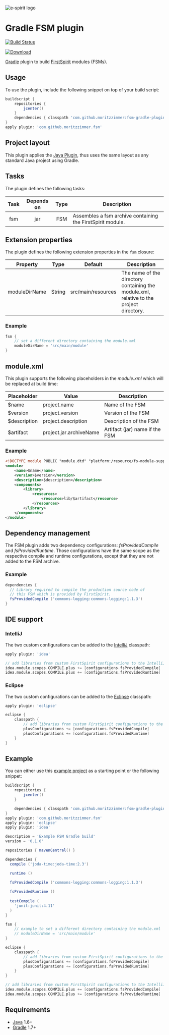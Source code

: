 ![e-spirit logo](https://fbcdn-profile-a.akamaihd.net/hprofile-ak-ash3/s160x160/581307_346033565453595_1547840127_a.jpg)

# Gradle FSM plugin

[![Build Status](https://travis-ci.org/moritzzimmer/gradle-fsm.svg?branch=master)](https://travis-ci.org/moritzzimmer/gradle-fsm) 

[ ![Download](https://api.bintray.com/packages/kachelzaehler/gradle-plugins/com.github.moritzzimmer.fsm/images/download.png) ](https://bintray.com/kachelzaehler/gradle-plugins/com.github.moritzzimmer.fsm/_latestVersion)

[Gradle](http://www.gradle.org/) plugin to build [FirstSpirit](http://www.e-spirit.com/en/product/advantage/advantages.html) modules (FSMs).

## Usage

To use the plugin, include the following snippet on top of your build script:

```groovy
buildscript {
    repositories {
        jcenter()
    }
    dependencies { classpath 'com.github.moritzzimmer:fsm-gradle-plugin:0.3.1' }
}
apply plugin: 'com.github.moritzzimmer.fsm'
```

## Project layout

This plugin applies the [Java Plugin](http://www.gradle.org/docs/current/userguide/java_plugin.html), thus uses the same layout as any standard Java project using Gradle.

## Tasks

The plugin defines the following tasks:

Task | Depends on | Type | Description
:---:|:----------:|:----:| -----------
fsm  | jar        | FSM  | Assembles a fsm archive containing the FirstSpirit module.

## Extension properties

The plugin defines the following extension properties in the `fsm` closure:

Property | Type | Default | Description
:-------:|:----:|:-------:| -----------
moduleDirName  | String        | src/main/resources  |  The name of the directory containing the module.xml, relative to the project directory.

### Example

```groovy
fsm {
    // set a different directory containing the module.xml
    moduleDirName = 'src/main/module'
}
```

## module.xml

This plugin supports the following placeholders in the _module.xml_ which will be replaced at build time:

Placeholder | Value | Description
-------|-------|------------
$name | project.name | Name of the FSM
$version | project.version | Version of the FSM
$description | project.description | Description of the FSM
$artifact | project.jar.archiveName | Artifact (jar) name if the FSM 

### Example

```xml
<!DOCTYPE module PUBLIC "module.dtd" "platform:/resource/fs-module-support/src/main/resources/dtds/module.dtd">
<module>
    <name>$name</name>
    <version>$version</version>
    <description>$description</description>
    <components>
        <library>
            <resources>
                <resource>lib/$artifact</resource>
            </resources>
        </library>
    </components>
</module>
```

## Dependency management

The FSM plugin adds two dependency configurations: _fsProvidedCompile_ and _fsProvidedRuntime_. Those configurations have the same scope as the respective compile and runtime configurations, except that they are not added to the FSM archive.

### Example

```groovy
dependencies {
  // Library required to compile the production source code of 
  // this FSM which is provided by FirstSpirit. 
  fsProvidedCompile ('commons-logging:commons-logging:1.1.3')
}
```

## IDE support

### IntelliJ

The two custom configurations can be added to the [IntelliJ](http://www.jetbrains.com/idea/webhelp/gradle-2.html) classpath:

```groovy
apply plugin: 'idea'

// add libraries from custom FirstSpirit configurations to the IntelliJ classpath (Gradle 2.0 syntax)
idea.module.scopes.COMPILE.plus += [configurations.fsProvidedCompile]
idea.module.scopes.COMPILE.plus += [configurations.fsProvidedRuntime]
```

### Eclipse

The two custom configurations can be added to the [Eclipse](http://docs.spring.io/sts/docs/2.9.0.old/reference/html/gradle/gradle-sts-tutorial.html) classpath:

```groovy
apply plugin: 'eclipse'

eclipse {
    classpath {
        // add libraries from custom FirstSpirit configurations to the eclipse classpath (Gradle 2.0 syntax)
        plusConfigurations += [configurations.fsProvidedCompile]
        plusConfigurations += [configurations.fsProvidedRuntime]
    }
}
```

## Example

You can either use this [example project](https://github.com/moritzzimmer/gradle-fsm-example) as a starting point or the following snippet:

```groovy
buildscript {
    repositories {
        jcenter()
    }

    dependencies { classpath 'com.github.moritzzimmer:fsm-gradle-plugin:0.3.1' }
}
apply plugin: 'com.github.moritzzimmer.fsm'
apply plugin: 'eclipse'
apply plugin: 'idea'

description = 'Example FSM Gradle build'
version = '0.1.0'

repositories { mavenCentral() }

dependencies {
  compile ('joda-time:joda-time:2.3')

  runtime ()
  
  fsProvidedCompile ('commons-logging:commons-logging:1.1.3')

  fsProvidedRuntime ()
  
  testCompile (
  	'junit:junit:4.11'
  )
}

fsm {
    // example to set a different directory containing the module.xml
	// moduleDirName = 'src/main/module'
}

eclipse {
    classpath {
        // add libraries from custom FirstSpirit configurations to the eclipse classpath (Gradle 2.0 syntax)
        plusConfigurations += [configurations.fsProvidedCompile]
        plusConfigurations += [configurations.fsProvidedRuntime]
    }
}

// add libraries from custom FirstSpirit configurations to the IntelliJ classpath (Gradle 2.0 syntax)
idea.module.scopes.COMPILE.plus += [configurations.fsProvidedCompile]
idea.module.scopes.COMPILE.plus += [configurations.fsProvidedRuntime]
```

## Requirements

* [Java](http://www.java.com/en/download/) 1.6+
* [Gradle](http://www.gradle.org/downloads) 1.7+

